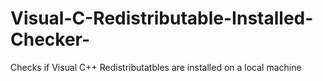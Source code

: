 # Visual-C-Redistributable-Installed-Checker-
Checks if Visual C++ Redistributatbles are installed on a local machine
